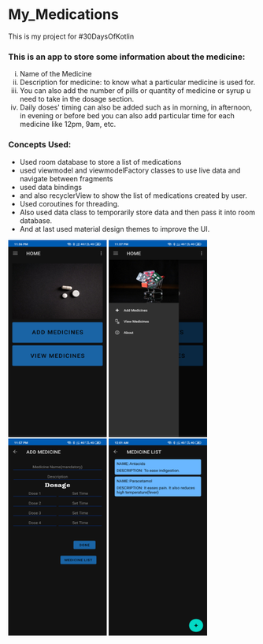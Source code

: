 # My_Medications
This is my project for #30DaysOfKotlin

<h3>This is an app to store some information about the medicine:</h3>
<ol type="i">
<li>Name of the Medicine</li>
<li>Description for medicine: to know what a particular medicine is used for.</li>
<li>You can also add the number of pills or quantity of medicine or syrup u need to take in the dosage section.</li>
<li>Daily doses' timing can also be added such as in morning, in afternoon, in evening or before bed you can also 
   add particular time for each medicine like 12pm, 9am, etc.</li>
   </ol>  
 <h3>Concepts Used:</h3>
<ul><li>Used room database to store a list of medications</li>
    <li>used viewmodel and viewmodelFactory classes to use live data and navigate between fragments</li>
    <li>used data bindings</li>
    <li>and also recyclerView to show the list of medications created by user. </li>
    <li>Used coroutines for threading. </li>
    <li>Also used data class to temporarily store data and then pass it into room database.</li>
    <li>And at last used material design themes to improve the UI.</li>
   </ul>

<img src="Screensots/Screenshot_2020-06-04-23-56-58-181_com.project.mymedications.png" width="200px" height="400px">   <img src="Screensots/Screenshot_2020-06-04-23-57-05-059_com.project.mymedications.png" width="200px" height="400px">    <img src="Screensots/Screenshot_2020-06-04-23-57-19-090_com.project.mymedications.png" width="200px" height="400px">    <img src="Screensots/Screenshot_2020-06-05-00-01-30-572_com.project.mymedications.png" width="200px" height="400px">
